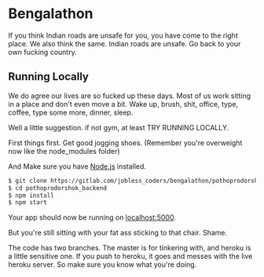 # Bengalathon

If you think Indian roads are unsafe for you, you have come to the right place.
We also think the same. Indian roads are unsafe. Go back to your own fucking country.

## Running Locally

We do agree our lives are so fucked up these days. Most of us work sitting in a place and don't even move a bit. Wake up, brush, shit, office, type, coffee, type some more, dinner, sleep.

Well a little suggestion. if not gym, at least TRY RUNNING LOCALLY.

First things first. Get good jogging shoes. (Remember you're overweight now like the node_modules folder)

And Make sure you have [Node.js](http://nodejs.org/) installed.

```sh
$ git clone https://gitlab.com/jobless_coders/bengalathon/pothoprodorshok_backend.git
$ cd pothoprodorshok_backend
$ npm install
$ npm start
```

Your app should now be running on [localhost:5000](http://localhost:5000/).

But you're still sitting with your fat ass sticking to that chair. Shame.

The code has two branches. The master is for tinkering with, and heroku is a little sensitive one. If you push to heroku, it goes and messes with the live heroku server. So make sure you know what you're doing.